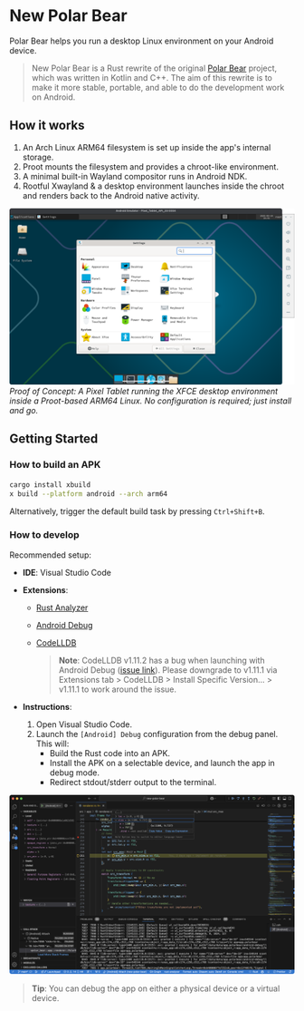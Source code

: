 # New Polar Bear

Polar Bear helps you run a desktop Linux environment on your Android device.

> New Polar Bear is a Rust rewrite of the original [Polar Bear](https://github.com/polar-bear-app/legacy) project, which was written in Kotlin and C++. The aim of this rewrite is to make it more stable, portable, and able to do the development work on Android.

## How it works

1. An Arch Linux ARM64 filesystem is set up inside the app's internal storage.
2. Proot mounts the filesystem and provides a chroot-like environment.
3. A minimal built-in Wayland compositor runs in Android NDK.
4. Rootful Xwayland & a desktop environment launches inside the chroot and renders back to the Android native activity.

![POC](./assets/docs/proof-of-concept.png)
_Proof of Concept: A Pixel Tablet running the XFCE desktop environment inside a Proot-based ARM64 Linux. No configuration is required; just install and go._

## Getting Started

### How to build an APK

```bash
cargo install xbuild
x build --platform android --arch arm64
```

Alternatively, trigger the default build task by pressing `Ctrl+Shift+B`.

### How to develop

Recommended setup:

- **IDE**: Visual Studio Code

- **Extensions**:

  - [Rust Analyzer](https://marketplace.visualstudio.com/items?itemName=rust-lang.rust-analyzer)
  - [Android Debug](https://marketplace.visualstudio.com/items?itemName=nisargjhaveri.android-debug)
  - [CodeLLDB](https://marketplace.visualstudio.com/items?itemName=vadimcn.vscode-lldb)

    > **Note**: CodeLLDB v1.11.2 has a bug when launching with Android Debug ([issue link](https://github.com/vadimcn/codelldb/issues/1220)). Please downgrade to v1.11.1 via Extensions tab > CodeLLDB > Install Specific Version... > v1.11.1 to work around the issue.

- **Instructions**:

  1. Open Visual Studio Code.
  2. Launch the `[Android] Debug` configuration from the debug panel. This will:
     - Build the Rust code into an APK.
     - Install the APK on a selectable device, and launch the app in debug mode.
     - Redirect stdout/stderr output to the terminal.

![Debugging Capability](./assets/docs/debugging-capability.png)

> **Tip**: You can debug the app on either a physical device or a virtual device.
